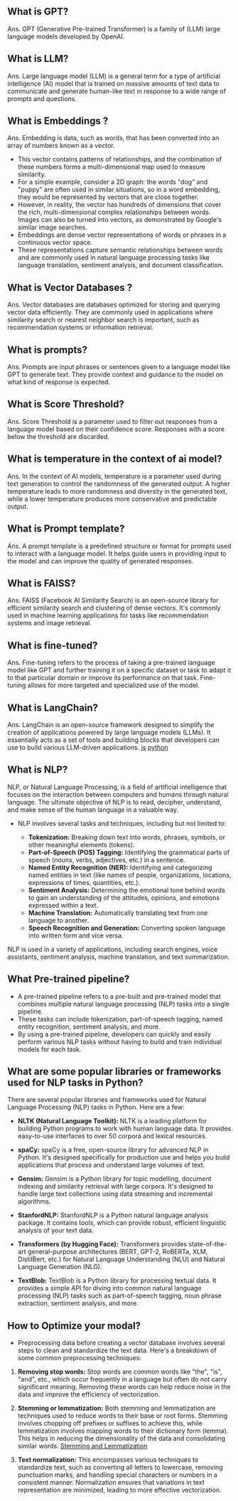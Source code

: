 ## What is GPT?
Ans. GPT (Generative Pre-trained Transformer) is a family of (LLM) large language models developed by OpenAI.

## What is LLM?
Ans. Large language model (LLM) is a general term for a type of artificial intelligence (AI) model that is trained on massive amounts of text data to communicate and generate human-like text in response to a wide range of prompts and questions.

## What is Embeddings ?
Ans. Embedding is data, such as words, that has been converted into an array of numbers known as a vector. 
- This vector contains patterns of relationships, and the combination of these numbers forms a multi-dimensional map used to measure similarity. 
- For a simple example, consider a 2D graph: the words "dog" and "puppy" are often used in similar situations, so in a word embedding, they would be represented by vectors that are close together.
- However, in reality, the vector has hundreds of dimensions that cover the rich, multi-dimensional complex relationships between words. Images can also be turned into vectors, as demonstrated by Google's similar image searches. 
- Embeddings are dense vector representations of words or phrases in a continuous vector space. 
- These representations capture semantic relationships between words and are commonly used in natural language processing tasks like language translation, sentiment analysis, and document classification.

## What is Vector Databases ?
Ans. Vector databases are databases optimized for storing and querying vector data efficiently. They are commonly used in applications where similarity search or nearest neighbor search is important, such as recommendation systems or information retrieval.

## What is prompts?
Ans. Prompts are input phrases or sentences given to a language model like GPT to generate text. They provide context and guidance to the model on what kind of response is expected.

## What is Score Threshold?
Ans. Score Threshold is a parameter used to filter out responses from a language model based on their confidence score. Responses with a score below the threshold are discarded.

## What is temperature in the context of ai model?
Ans. In the context of AI models, temperature is a parameter used during text generation to control the randomness of the generated output. A higher temperature leads to more randomness and diversity in the generated text, while a lower temperature produces more conservative and predictable output.


## What is Prompt template?
Ans. A prompt template is a predefined structure or format for prompts used to interact with a language model. It helps guide users in providing input to the model and can improve the quality of generated responses.

## What is FAISS?
Ans. FAISS (Facebook AI Similarity Search) is an open-source library for efficient similarity search and clustering of dense vectors. It's commonly used in machine learning applications for tasks like recommendation systems and image retrieval.

## What is fine-tuned?
Ans. Fine-tuning refers to the process of taking a pre-trained language model like GPT and further training it on a specific dataset or task to adapt it to that particular domain or improve its performance on that task. Fine-tuning allows for more targeted and specialized use of the model.

## What is LangChain?
Ans. LangChain is an open-source framework designed to simplify the creation of applications powered by large language models (LLMs). It essentially acts as a set of tools and building blocks that developers can use to build various LLM-driven applications.
[js](https://js.langchain.com/docs/get_started/introduction)
[python](https://python.langchain.com/docs/get_started/introduction)

## What is NLP?
NLP, or Natural Language Processing, is a field of artificial intelligence that focuses on the interaction between computers and humans through natural language. The ultimate objective of NLP is to read, decipher, understand, and make sense of the human language in a valuable way.

- NLP involves several tasks and techniques, including but not limited to:

    - **Tokenization:** Breaking down text into words, phrases, symbols, or other meaningful elements (tokens).
    - **Part-of-Speech (POS) Tagging:** Identifying the grammatical parts of speech (nouns, verbs, adjectives, etc.) in a sentence.
    - **Named Entity Recognition (NER):** Identifying and categorizing named entities in text (like names of people, organizations, locations, expressions of times, quantities, etc.).
    - **Sentiment Analysis:** Determining the emotional tone behind words to gain an understanding of the attitudes, opinions, and emotions expressed within a text.
    - **Machine Translation:** Automatically translating text from one language to another.
    - **Speech Recognition and Generation:** Converting spoken language into written form and vice versa.

NLP is used in a variety of applications, including search engines, voice assistants, sentiment analysis, machine translation, and text summarization.


## What Pre-trained pipeline?
- A pre-trained pipeline refers to a pre-built and pre-trained model that combines multiple natural language processing (NLP) tasks into a single pipeline. 
- These tasks can include tokenization, part-of-speech tagging, named entity recognition, sentiment analysis, and more. 
- By using a pre-trained pipeline, developers can quickly and easily perform various NLP tasks without having to build and train individual models for each task.

## What are some popular libraries or frameworks used for NLP tasks in Python?
There are several popular libraries and frameworks used for Natural Language Processing (NLP) tasks in Python. Here are a few:

- **NLTK (Natural Language Toolkit):** NLTK is a leading platform for building Python programs to work with human language data. It provides easy-to-use interfaces to over 50 corpora and lexical resources.

- **spaCy:** spaCy is a free, open-source library for advanced NLP in Python. It's designed specifically for production use and helps you build applications that process and understand large volumes of text.

- **Gensim:** Gensim is a Python library for topic modelling, document indexing and similarity retrieval with large corpora. It's designed to handle large text collections using data streaming and incremental algorithms.

- **StanfordNLP:** StanfordNLP is a Python natural language analysis package. It contains tools, which can provide robust, efficient linguistic analysis of your text data.

- **Transformers (by Hugging Face):** Transformers provides state-of-the-art general-purpose architectures (BERT, GPT-2, RoBERTa, XLM, DistilBert, etc.) for Natural Language Understanding (NLU) and Natural Language Generation (NLG).

- **TextBlob:** TextBlob is a Python library for processing textual data. It provides a simple API for diving into common natural language processing (NLP) tasks such as part-of-speech tagging, noun phrase extraction, sentiment analysis, and more.

## How to Optimize your modal?
- Preprocessing data before creating a vector database involves several steps to clean and standardize the text data. Here's a breakdown of some common preprocessing techniques:

1. **Removing stop words:** Stop words are common words like "the", "is", "and", etc., which occur frequently in a language but often do not carry significant meaning. Removing these words can help reduce noise in the data and improve the efficiency of vectorization.

2. **Stemming or lemmatization:** Both stemming and lemmatization are techniques used to reduce words to their base or root forms. Stemming involves chopping off prefixes or suffixes to achieve this, while lemmatization involves mapping words to their dictionary form (lemma). This helps in reducing the dimensionality of the data and consolidating similar words. [Stemming and Lemmatization](https://youtu.be/HHAilAC3cXw?si=WUaLXMN4FU-uHXeo)

3. **Text normalization:** This encompasses various techniques to standardize text, such as converting all letters to lowercase, removing punctuation marks, and handling special characters or numbers in a consistent manner. Normalization ensures that variations in text representation are minimized, leading to more effective vectorization.
